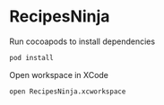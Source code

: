RecipesNinja
============

Run cocoapods to install dependencies
```bash
pod install
```

Open workspace in XCode
```bash
open RecipesNinja.xcworkspace
```
